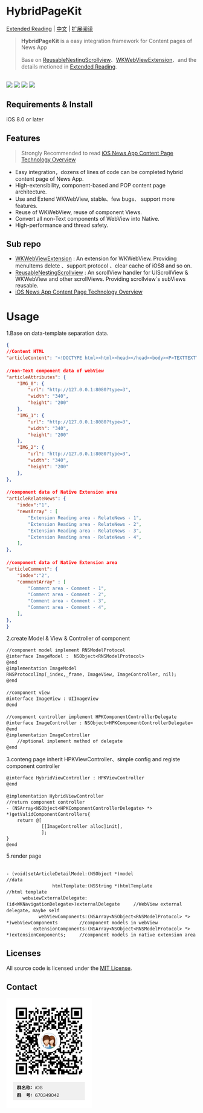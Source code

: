 # HybridPageKit

[Extended Reading](https://dequan1331.github.io/index-en.html) | [中文](./README-CN.md) | [扩展阅读](https://dequan1331.github.io/)

>**HybridPageKit** is a easy integration framework for Content pages of News App
>
>Base on [ReusableNestingScrollview](https://github.com/dequan1331/ReusableNestingScrollview)、[WKWebViewExtension](https://github.com/dequan1331/WKWebViewExtension)、and the details metioned in [Extended Reading](https://dequan1331.github.io/).

<br>
<div>
<img src="./HybridPageKit/gifs/Hybrid.gif" width="20%">
<img src="./HybridPageKit/gifs/Short.gif" width="20%">
<img src="./HybridPageKit/gifs/Banner.gif" width="20%">
<img src="./HybridPageKit/gifs/Folded.gif" width="20%">
</div>


## Requirements & Install

iOS 8.0 or later


##	Features

>	Strongly Recommended to read [iOS News App Content Page Technology Overview](https://dequan1331.github.io/index-en.html)

*	Easy integration，dozens of lines of code can be completed hybrid content page of News App.
*	High-extensibility, component-based and POP content page architecture.
*	Use and Extend WKWebView, stable、few bugs、 support more features.
*	Reuse of WKWebView, reuse of component Views.
* 	Convert all non-Text components of WebView into Native. 
*  	High-performance and thread safety.

##	Sub repo

*	[WKWebViewExtension](https://github.com/dequan1331/WKWebViewExtension) : An extension for WKWebView. Providing menuItems delete 、support protocol 、clear cache of iOS8 and so on.
* 	[ReusableNestingScrollview](https://github.com/dequan1331/ReusableNestingScrollview) : An scrollView handler for UIScrollView & WKWebView and other scrollViews. Providing scrollview`s subViews reusable.
*	[iOS News App Content Page Technology Overview](https://dequan1331.github.io/index-en.html)

#	Usage


1.Base on data-template separation data.
					
```json
{
//Content HTML
"articleContent": "<!DOCTYPE html><html><head></head><body><P>TEXTTEXTTEXTTEXTTEXTTEXT</P><P>{{IMG_0}}</P><P>TEXTTEXTTEXTTEXTTEXTTEXT</P><P>{{IMG_1}}</P><P>TEXTTEXTTEXTTEXTTEXTTEXT</P><P>{{IMG_2}}</P><P>The End</P></body></html>",

//non-Text component data of webView
"articleAttributes": {
	"IMG_0": {
	    "url": "http://127.0.0.1:8080?type=3",
	    "width": "340",
	    "height": "200"
	},
	"IMG_1": {
	    "url": "http://127.0.0.1:8080?type=3",
	    "width": "340",
	    "height": "200"
	},
	"IMG_2": {
	    "url": "http://127.0.0.1:8080?type=3",
	    "width": "340",
	    "height": "200"
	},
},  

//component data of Native Extension area
"articleRelateNews": {
    "index":"1",
    "newsArray" : [
        "Extension Reading area - RelateNews - 1",
        "Extension Reading area - RelateNews - 2",
        "Extension Reading area - RelateNews - 3",
        "Extension Reading area - RelateNews - 4",
    ],
}, 

//component data of Native Extension area
"articleComment": {
    "index":"2",
    "commentArray" : [
        "Comment area - Comment - 1",
        "Comment area - Comment - 2",
        "Comment area - Comment - 3",
        "Comment area - Comment - 4",
    ],
},  
}
```

2.create Model & View & Controller of component

```objc
//component model implement RNSModelProtocol 
@interface ImageModel :  NSObject<RNSModelProtocol>
@end
@implementation ImageModel
RNSProtocolImp(_index,_frame, ImageView, ImageController, nil);
@end

//component view
@interface ImageView : UIImageView
@end

//component controller implement HPKComponentControllerDelegate
@interface ImageController : NSObject<HPKComponentControllerDelegate>
@end
@implementation ImageController
	//optional implement method of delegate
@end
```

3.conteng page inherit HPKViewController、simple config and registe component controller
```objc
@interface HybridViewController : HPKViewController
@end

@implementation HybridViewController
//return component controller
- (NSArray<NSObject<HPKComponentControllerDelegate> *> *)getValidComponentControllers{
    return @[
             [[ImageController alloc]init],
             ];
}
@end
```

5.render page

```objc

- (void)setArticleDetailModel:(NSObject *)model                              //data
                 htmlTemplate:(NSString *)htmlTemplate                       //html template
      webviewExternalDelegate:(id<WKNavigationDelegate>)externalDelegate     //WebView external delegate，maybe self
            webViewComponents:(NSArray<NSObject<RNSModelProtocol> *> *)webViewComponents        //component models in webView
          extensionComponents:(NSArray<NSObject<RNSModelProtocol> *> *)extensionComponents;     //component models in native extension area

```

## Licenses

All source code is licensed under the [MIT License](https://github.com/dequan1331/HybridPageKit/blob/master/LICENSE).

## Contact

<img src="./contact.png">


